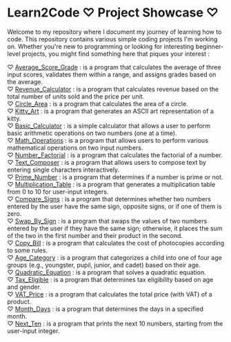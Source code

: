 <!-- # Learn2Code Repository
Welcome to my repository where I document my journey of learning how to code. This repository contains various simple coding projects I'm working on. 
Whether you're new to programming or looking for interesting beginner-level projects, you might find something here that piques your interest.

## Projects Included

### Limited_Harmonic_Sum
``Description`` This program calculates and displays the sum of the harmonic series up to the "n-th" term.  
The harmonic series is defined as 1/1 + 1/2 + 1/3 + ... + 1/n.

``Files`` The file that contains the code for this project is limited_harmonic_sum.py  
You can find it in the directory Limited_Harmonic

### Power_Ten_Sum
``Description`` This program calculates and displays the sum of powers of 10 from 0 to n, where n is entered by the user.

``Files`` The file that contains the code for this project is power_ten_sum.py  
You can find it in the directory Power_Ten_Sum

### Odd_Squares_Sum
``Description`` This program calculates the sum of the squares of the first n odd integers.

``Files`` The file that contains the code for this project is odd_squares_sum.py  
You can find it in the directory Odd_Squares_Sum

### Divisors_List
``Description`` This program finds and displays the divisors of a positive non-null integer.

``Files`` The file that contains the code for this project is divisors_list.py   
You can find it in the directory Divisors_List

### Amal_Account
``Description`` This program calculates the total amount Amal will have in her savings account on her nth birthday, with her grandfather depositing 500 MAD on each birthday, and adding three times her age to the account.

``Files`` The file that contains the code for this project is amal_account.py  
You can find it in the directory Amal_Account

### Population_Comparison
``Description`` This program calculates and displays the number of years it takes for Agadir's population to surpass Marrakech's. Given the initial populations of Marrakech and Agadir, along with their respective growth rates. The population of the city of Marrakech is 1,000,000 inhabitants, and it increases by 50,000 inhabitants per year. The population of the city of Agadir is 500,000 inhabitants, and it increases by 8% per year.

``Files``  The file that contains the code for this project is population_comparison.py  
You can find it in the directory Population_Comparison

### Formula_Sequence
``Description`` This program prompts the user to enter an integer 'n'. It then calculates and prints the value of U(n) using a recursive formula, where U(0) = 6, and U(n+1) = 4 * U(n) + 10.

``Files`` The file that contains the code for this project is formula_sequence.py  
You can find it in the directory Formula_Sequence

### Fibonacci_Sequence
``Description`` This program prompts the user to enter an integer greater than or equal to 2, and it generates and displays the Fibonacci sequence, stopping just before reaching the specified integer.

``Files`` The file that contains the code for this project is fibonacci_sequence.py   
You can find it in the directory Fibonacci_Sequence

## Contact
If you have any questions or feedback about these projects, feel free to [contact me](mailto:hibah.erraoui@gmail.com). -->

# Learn2Code ♡ Project Showcase ♡
Welcome to my repository where I document my journey of learning how to code. This repository contains various simple coding projects I'm working on. 
Whether you're new to programming or looking for interesting beginner-level projects, you might find something here that piques your interest : 

♡ [Average_Score_Grade](https://github.com/er-hiba/AverageScore_Grade.git) : is a program that calculates the average of three input scores, validates them within a range, and assigns grades based on the average.  
♡ [Revenue_Calculator](https://github.com/er-hiba/Revenue_Calculator.git) : is a program that calculates revenue based on the total number of units sold and the price per unit.  
♡ [Circle_Area](https://github.com/er-hiba/Circle_Area.git) : is a program that calculates the area of a circle.  
♡ [Kitty_Art](https://github.com/er-hiba/Kitty_Art.git) : is a program that generates an ASCII art representation of a kitty.  
♡ [Basic_Calculator](https://github.com/er-hiba/Basic_Calculator.git) : is a simple calculator that allows a user to perform basic arithmetic operations on two numbers (one at a time).  
♡ [Math_Operations](https://github.com/er-hiba/Math_Operations.git) : is a program that allows users to perform various mathematical operations on two input numbers.  
♡ [Number_Factorial](https://github.com/er-hiba/Number_Factorial.git) : is a program that calculates the factorial of a number.  
♡ [Text_Composer](https://github.com/er-hiba/Text_Composer.git) : is a program that allows users to compose text by entering single characters interactively.  
♡ [Prime_Number](https://github.com/er-hiba/Prime_Number.git) : is a program that determines if a number is prime or not.    
♡ [Multiplication_Table](https://github.com/er-hiba/Multiplication_Table.git) : is a program that generates a multiplication table from 0 to 10 for user-input integers.    
♡ [Compare_Signs](https://github.com/er-hiba/Compare_Signs.git) : is a program that determines whether two numbers entered by the user have the same sign, opposite signs, or if one of them is zero.    
♡ [Swap_By_Sign](https://github.com/er-hiba/Swap_By_Sign.git) : is a program that swaps the values of two numbers entered by the user if they have the same sign; otherwise, it places the sum of the two in the first number and their product in the second.  
♡ [Copy_Bill](https://github.com/er-hiba/Copy_Bill.git) : is a program that calculates the cost of photocopies according to some rules.  
♡ [Age_Category](https://github.com/er-hiba/Age_Category.git) : is a program that categorizes a child into one of four age groups (e.g., youngster, pupil, junior, and cadet) based on their age.  
♡ [Quadratic_Equation](https://github.com/er-hiba/Quadratic_Equation.git) : is a program that solves a quadratic equation.  
♡ [Tax_Eligible](https://github.com/er-hiba/Tax_Eligible.git) : is a program that determines tax eligibility based on age and gender.  
♡ [VAT_Price](https://github.com/er-hiba/VAT_Price.git) : is a program that calculates the total price (with VAT) of a product.  
♡ [Month_Days](https://github.com/er-hiba/Month_Days.git) : is a program that determines the days in a specified month.  
♡ [Next_Ten](https://github.com/er-hiba/Next_Ten.git) : is a program that prints the next 10 numbers, starting from the user-input integer.

